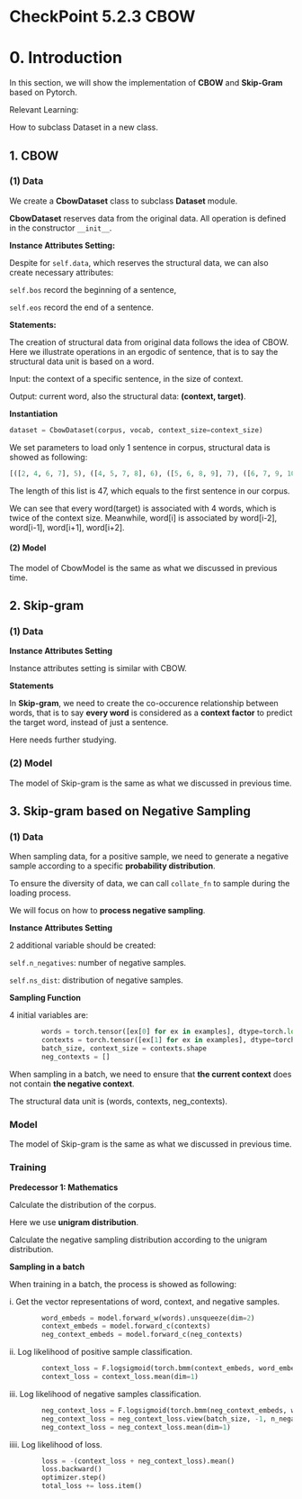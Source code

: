 # CheckPoint 5.2.3 CBOW

# 0. Introduction
In this section, we will show the implementation of **CBOW** and **Skip-Gram** based
on Pytorch.

Relevant Learning:

How to subclass Dataset in a new class. 

## 1. CBOW

### (1) Data

We create a **CbowDataset** class to subclass **Dataset** module.

**CbowDataset** reserves data from the original data.
All operation is defined in the constructor ```__init__```.

**Instance Attributes Setting:**

Despite for ```self.data```, which reserves the structural data, we can
also create necessary attributes:

```self.bos``` record the beginning of a sentence,

```self.eos``` record the end of a sentence.

**Statements:**

The creation of structural data from original data follows the idea of CBOW.
Here we illustrate operations in an ergodic of sentence, that is to say the
structural data unit is based on a word.

Input: the context of a specific sentence, in the size of context.

Output: current word, also the structural data: **(context, target)**.

**Instantiation**

```python
dataset = CbowDataset(corpus, vocab, context_size=context_size)
```
 We set parameters to load only 1 sentence in corpus, structural data is showed as following: 
```python
[([2, 4, 6, 7], 5), ([4, 5, 7, 8], 6), ([5, 6, 8, 9], 7), ([6, 7, 9, 10], 8), ([7, 8, 10, 11], 9), ([8, 9, 11, 12], 10), ([9, 10, 12, 13], 11), ([10, 11, 13, 14], 12), ([11, 12, 14, 15], 13), ([12, 13, 15, 16], 14), ([13, 14, 16, 17], 15), ([14, 15, 17, 18], 16), ([15, 16, 18, 19], 17), ([16, 17, 19, 9], 18), ([17, 18, 9, 10], 19), ([18, 19, 10, 11], 9), ([19, 9, 11, 10], 10), ([9, 10, 10, 20], 11), ([10, 11, 20, 13], 10), ([11, 10, 13, 21], 20), ([10, 20, 21, 22], 13), ([20, 13, 22, 23], 21), ([13, 21, 23, 24], 22), ([21, 22, 24, 25], 23), ([22, 23, 25, 26], 24), ([23, 24, 26, 27], 25), ([24, 25, 27, 28], 26), ([25, 26, 28, 11], 27), ([26, 27, 11, 29], 28), ([27, 28, 29, 30], 11), ([28, 11, 30, 31], 29), ([11, 29, 31, 19], 30), ([29, 30, 19, 32], 31), ([30, 31, 32, 33], 19), ([31, 19, 33, 34], 32), ([19, 32, 34, 35], 33), ([32, 33, 35, 36], 34), ([33, 34, 36, 37], 35), ([34, 35, 37, 38], 36), ([35, 36, 38, 7], 37), ([36, 37, 7, 39], 38), ([37, 38, 39, 40], 7), ([38, 7, 40, 20], 39), ([7, 39, 20, 41], 40), ([39, 40, 41, 42], 20), ([40, 20, 42, 10], 41), ([20, 41, 10, 3], 42)]
```
The length of this list is 47, which equals to the first sentence in our corpus.

We can see that every word(target) is associated with 4 words, which is twice of the context size.
Meanwhile, word[i] is associated by word[i-2], word[i-1], word[i+1], word[i+2].


#### (2) Model

The model of CbowModel is the same as what we discussed in previous time.

## 2. Skip-gram

### (1) Data

**Instance Attributes Setting**

Instance attributes setting is similar with CBOW.

**Statements**

In **Skip-gram**, we need to create the co-occurence relationship between words,
that is to say **every word** is considered as a **context factor** to predict the
target word, instead of just a sentence.

Here needs further studying.

### (2) Model

The model of Skip-gram is the same as what we discussed in previous time.

## 3. Skip-gram based on Negative Sampling

### (1) Data


When sampling data, for a positive sample, we need to generate a negative sample
according to a specific **probability distribution**.

To ensure the diversity of data, we can call ```collate_fn``` to sample during the loading process.

We will focus on how to **process negative sampling**.

**Instance Attributes Setting**

2 additional variable should be created:

```self.n_negatives```: number of negative samples.

```self.ns_dist```: distribution of negative samples.


**Sampling Function**

4 initial variables are:
```python
        words = torch.tensor([ex[0] for ex in examples], dtype=torch.long)
        contexts = torch.tensor([ex[1] for ex in examples], dtype=torch.long)
        batch_size, context_size = contexts.shape
        neg_contexts = []
```

When sampling in a batch, we need to ensure that **the current context** does not contain
**the negative context**.

The structural data unit is (words, contexts, neg_contexts).

### Model

The model of Skip-gram is the same as what we discussed in previous time.

### Training

**Predecessor 1: Mathematics**

Calculate the distribution of the corpus.

Here we use **unigram distribution**.

Calculate the negative sampling distribution according to the unigram distribution.

**Sampling in a batch**

When training in a batch, the process is showed as following:

i. Get the vector representations of word, context, and negative samples.

```python
        word_embeds = model.forward_w(words).unsqueeze(dim=2)
        context_embeds = model.forward_c(contexts)
        neg_context_embeds = model.forward_c(neg_contexts)
```

ii. Log likelihood of positive sample classification.

```python
        context_loss = F.logsigmoid(torch.bmm(context_embeds, word_embeds).squeeze(dim=2))
        context_loss = context_loss.mean(dim=1)
```

iii. Log likelihood of negative samples classification.

```python
        neg_context_loss = F.logsigmoid(torch.bmm(neg_context_embeds, word_embeds).squeeze(dim=2).neg())
        neg_context_loss = neg_context_loss.view(batch_size, -1, n_negatives).sum(dim=2)
        neg_context_loss = neg_context_loss.mean(dim=1)
```

iiii. Log likelihood of loss.
```python
        loss = -(context_loss + neg_context_loss).mean()
        loss.backward()
        optimizer.step()
        total_loss += loss.item()
```